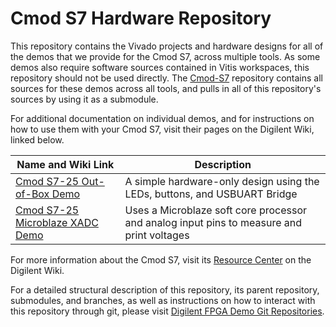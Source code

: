 # Cmod S7 Hardware Repository

This repository contains the Vivado projects and hardware designs for all of the demos that we provide for the Cmod S7, across multiple tools. As some demos also require software sources contained in Vitis workspaces, this repository should not be used directly. The [Cmod-S7](https://github.com/ArtVVB/Cmod-S7) repository contains all sources for these demos across all tools, and pulls in all of this repository's sources by using it as a submodule.

For additional documentation on individual demos, and for instructions on how to use them with your Cmod S7, visit their pages on the Digilent Wiki, linked below.

| Name and Wiki Link | Description |
|--------------------|-------------|
| [Cmod S7-25 Out-of-Box Demo](https://reference.digilentinc.com/reference/programmable-logic/cmod-s7/oob-demo/staging) | A simple hardware-only design using the LEDs, buttons, and USBUART Bridge |
| [Cmod S7-25 Microblaze XADC Demo](https://reference.digilentinc.com/reference/programmable-logic/cmod-s7/xadc-demo/staging) | Uses a Microblaze soft core processor and analog input pins to measure and print voltages |

For more information about the Cmod S7, visit its [Resource Center](https://reference.digilentinc.com/reference/programmable-logic/cmod-s7/start) on the Digilent Wiki.

For a detailed structural description of this repository, its parent repository, submodules, and branches, as well as instructions on how to interact with this repository through git, please visit [Digilent FPGA Demo Git Repositories](https://reference.digilentinc.com/reference/programmable-logic/documents/git).